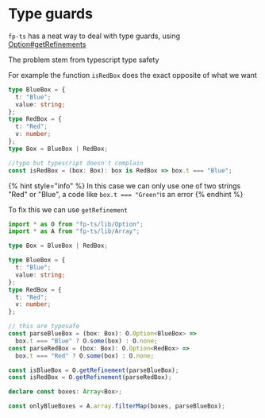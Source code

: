 # Type guards

`fp-ts` has a neat way to deal with type guards, using [Option\#getRefinements](https://gcanti.github.io/fp-ts/modules/Option.ts.html#getrefinement-function)

The problem stem from typescript type safety

For example the function `isRedBox` does the exact opposite of what we want

```typescript
type BlueBox = {
  t: "Blue";
  value: string;
};
type RedBox = {
  t: "Red";
  v: number;
};
type Box = BlueBox | RedBox;

//typo but typescript doesn't complain
const isRedBox = (box: Box): box is RedBox => box.t === "Blue";
```

{% hint style="info" %}
In this case we can only use one of two strings "Red" or "Blue", a code like `box.t === "Green"`is an error
{% endhint %}

To fix this we can use `getRefinement`

```typescript
import * as O from "fp-ts/lib/Option";
import * as A from "fp-ts/lib/Array";

type Box = BlueBox | RedBox;

type BlueBox = {
  t: "Blue";
  value: string;
};
type RedBox = {
  t: "Red";
  v: number;
};

// this are typesafe
const parseBlueBox = (box: Box): O.Option<BlueBox> =>
  box.t === "Blue" ? O.some(box) : O.none;
const parseRedBox = (box: Box): O.Option<RedBox> =>
  box.t === "Red" ? O.some(box) : O.none;

const isBlueBox = O.getRefinement(parseBlueBox);
const isRedBox = O.getRefinement(parseRedBox);

declare const boxes: Array<Box>;

const onlyBlueBoxes = A.array.filterMap(boxes, parseBlueBox);
```

